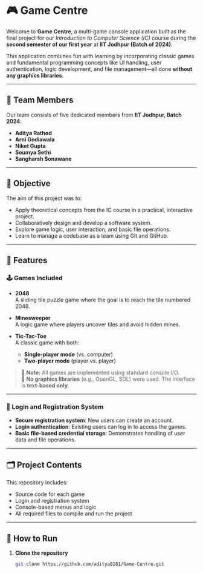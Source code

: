 # 🎮 Game Centre

Welcome to **Game Centre**, a multi-game console application built as the final project for our *Introduction to Computer Science (IC)* course during the **second semester of our first year** at **IIT Jodhpur (Batch of 2024)**.

This application combines fun with learning by incorporating classic games and fundamental programming concepts like UI handling, user authentication, logic development, and file management—all done **without any graphics libraries**.

---

## 👥 Team Members

Our team consists of five dedicated members from **IIT Jodhpur, Batch 2024**:

- **Aditya Rathod**  
- **Arni Godiawala**  
- **Niket Gupta**  
- **Soumya Sethi**  
- **Sangharsh Sonawane**

---

## 🧠 Objective

The aim of this project was to:

- Apply theoretical concepts from the IC course in a practical, interactive project.
- Collaboratively design and develop a software system.
- Explore game logic, user interaction, and basic file operations.
- Learn to manage a codebase as a team using Git and GitHub.

---

## 🎯 Features

### 🕹️ Games Included

- **2048**  
  A sliding tile puzzle game where the goal is to reach the tile numbered 2048.

- **Minesweeper**  
  A logic game where players uncover tiles and avoid hidden mines.

- **Tic-Tac-Toe**  
  A classic game with both:
  - **Single-player mode** (vs. computer)
  - **Two-player mode** (player vs. player)

> 🔸 **Note:** All games are implemented using standard console I/O.  
> 🔸 **No graphics libraries** (e.g., OpenGL, SDL) were used. The interface is **text-based only**.

---

### 🔐 Login and Registration System

- **Secure registration system**: New users can create an account.
- **Login authentication**: Existing users can log in to access the games.
- **Basic file-based credential storage**: Demonstrates handling of user data and file operations.

---

## 🗂️ Project Contents

This repository includes:

- Source code for each game
- Login and registration system
- Console-based menus and logic
- All required files to compile and run the project

---

## 🚀 How to Run

1. **Clone the repository**
   ```bash
   git clone https://github.com/aditya8281/Game-Centre.git
